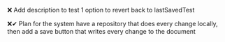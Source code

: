 ❌ Add description to test
1 option to revert back to lastSavedTest

❌✔
Plan for the system
have a repository that does every change locally, then add a save button that writes every change to the document




️
